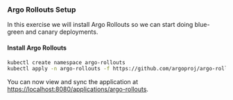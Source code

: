 ### Argo Rollouts Setup

In this exercise we will install Argo Rollouts so we can start doing blue-green and canary deployments.

#### Install Argo Rollouts

```sh
kubectl create namespace argo-rollouts
kubectl apply -n argo-rollouts -f https://github.com/argoproj/argo-rollouts/releases/latest/download/install.yaml
```

You can now view and sync the application at [https://localhost:8080/applications/argo-rollouts](https://localhost:8080/applications/argo-rollouts).

